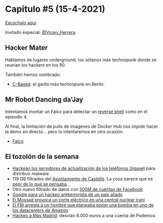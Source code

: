 # Capitulo #5 (15-4-2021)
[Escúchalo aqui](https://www.youtube.com/channel/UCvsEafNhlOEd5OZJFbVg0-g). 

Invitado especial: [@Vicen_Herrera](https://twitter.com/Vicen_Herrera)

## Hacker Mater
Hablamos de lugares underground, los sótanos más technopunk donde se reunían los hackers en los  90. 

También hemos nombrado: 
* [C-Based](https://logbuch.c-base.org/c-booc): el garito más technopunk en Berlín.

## Mr Robot Dancing da'Jay
Intentamos montar un Falco para detectar un [reverse shell](https://ironhackers.es/herramientas/reverse-shell-cheat-sheet/) como en el episodio 4.

Al final, la limitación de pulls de imagenes de Docker Hub nos impide hacer la demo en directo... pero lo intentaremos en otra ocasión.

* [Falco](https://falco.org/)

## El tozolón de la semana
* [Hackean los servidores de actualización de los teléfonos Gigaset](https://unaaldia.hispasec.com/2021/04/hackean-los-servidores-de-actualizacion-de-los-telefonos-gigaset-para-distribuir-malware.html) para distribuir malware
* 119 GB filtrados del [Ayuntamiento de Castelló](https://twitter.com/Placi__/status/1381168568641978374). La cosa parece que es [peor de lo que se pensaba](https://twitter.com/ottoreuss/status/1383351750120271875?s=09)... 
* Otro nuevo filtrado de datos con [500M de cuentas de Facebook](https://www.vice.com/en/article/qj8dj5/facebook-phone-number-data-breach-telegram-bot)
* [Google para un hackeo antiterrorista de un país aliado](https://www.technologyreview.es/s/24078/ciberescandalo-google-para-un-hackeo-antiterrorista-de-un-pais-aliado)
* [El Mossad provoca un corte eléctrico en una central nuclear iraní](https://www.timesofisrael.com/western-officials-say-mossad-behind-natanz-power-cut-iran-calls-it-terrorism/)
* [El FBI arresta a un hombre que planeaba poner una bomba en uno de los datacenters de Amazon](https://www.bbc.com/news/amp/technology-56719618?__twitter_impression=true)
* [Hackeo a Más Madrid](https://www.elmundo.es/elecciones/elecciones-madrid/2021/04/15/6077cfca21efa0923a8b45ef.html): desvían 8.000 euros a una cuenta de Podemos